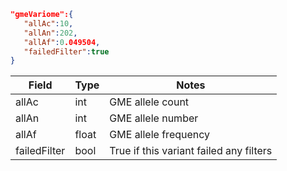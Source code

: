 ```json
"gmeVariome":{
   "allAc":10,
   "allAn":202,
   "allAf":0.049504,
   "failedFilter":true
}
```

| Field        | Type  | Notes                                   |
|--------------|-------|-----------------------------------------|
| allAc        | int   | GME allele count                        |
| allAn        | int   | GME allele number                       |
| allAf        | float | GME allele frequency                    |
| failedFilter | bool  | True if this variant failed any filters |